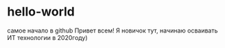 # hello-world
самое начало в github
Привет всем! Я новичок тут,  начинаю осваивать ИТ технологии в 2020году)
